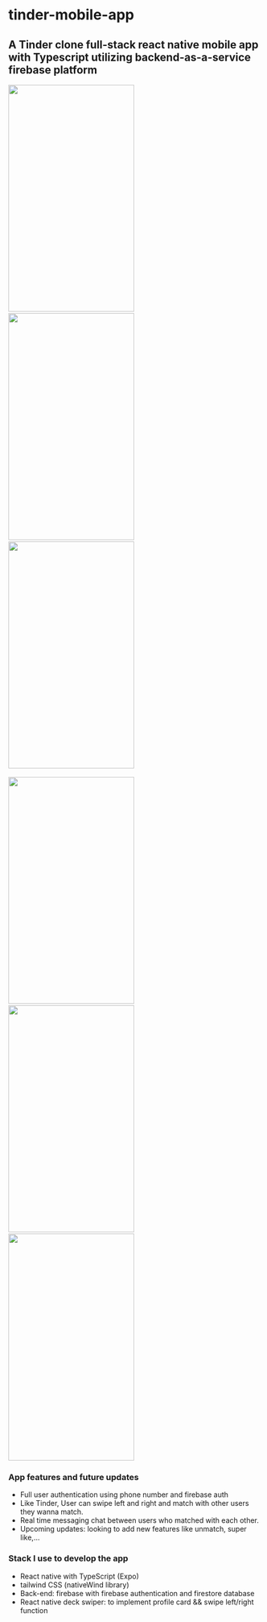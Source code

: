 # tinder-mobile-app
## A Tinder clone full-stack react native mobile app with Typescript utilizing backend-as-a-service firebase platform 

>

<img src="assets/log screen.jpg" width="250" height="450" > &nbsp; <img src="assets/loginscreen.jpg" width="250" height="450" > &nbsp; <img src="assets/mainscreen.jpg" width="250" height="450">
<br /> <br /> <img src="assets/profilescreen.jpg" width="250" height="450" > &nbsp; <img src="assets/ChatScreen.jpg" width="250" height="450" > &nbsp; <img src="assets/chatbox.jpg" width="250" height="450" >

>

### App features and future updates
- Full user authentication using phone number and firebase auth
- Like Tinder, User can swipe left and right and match with other users they wanna match.
- Real time messaging chat between users who matched with each other.
- Upcoming updates: looking to add new features like unmatch, super like,...

> 

### Stack I use to develop the app
- React native with TypeScript (Expo)
- tailwind CSS (nativeWind library)
- Back-end: firebase with firebase authentication and firestore database
- React native deck swiper: to implement profile card && swipe left/right function
